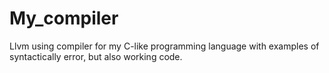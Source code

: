 # My_compiler
Llvm using compiler for my C-like programming language with examples of syntactically error, but also working code.

